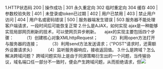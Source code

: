 1.HTTP状态码
200	|	操作成功	|
301     永久重定向
302     临时重定向
304     缓存
400	|	参数校验失败	|
401 |	未登录或token已过期	|
402	|	用户已禁用	|
403	|	禁止用户访问	|
404	|	用户名或密码错误	|
500	|	服务器端发生错误	|
503     服务器不能处理客户端请求，一段时间后可能恢复正常
2.什么是AJAX，如何实现
    ajax是一种能够实现局部网页刷新的技术，可以使网页异步刷新。
        ajax的实现主要包括四个步骤：
            （1）创建核心对象XMLhttpRequest；
            （2）利用open方法打开与服务器的连接；
            （3）利用send方法发送请求；（"POST"请求时，还需额外设置请求头）
            （4）监听服务器响应，接收返回值。
3.什么是跨域？怎么解决跨域问题？
    跨域问题实际上是由于同源策略衍生出的一个问题，当传输协议，域名端口任一部分不一致时，便会产生跨域问题，从而拒绝请求，但<img src=XXX> <link href=XXX><script src=XXX>天然允许跨域加载资源
    解决方案
    （1）JSONP
            原理：利用<script>;标签没有跨域限制的漏洞，使得网页     可以得到从其他来源动态产生的JSON数据（前提是服务器支持）。
            优点：实现简单，兼容性好。
            缺点：仅支持get方法，容易受到XSS攻击。
        （2）CORS
        原理：服务器端设置Access-Control-Allow-Origin以开启CORS。该属性表示哪些域名可以访问资源，如设置通配符则表示所有网站均可访问。
        实现实例（express)：
（3）Node中间件代理
            原理：同源策略仅是浏览器需要遵循的策略，故搭建中间件服务器转发请求与响应，达到跨域目的。
（4）nginx反向代理
            原理：类似Node中间件服务器，通过nginx代理服务器实现。
            实现方法：下载安装nginx，修改配置。
    5.postMessage(H5中新增)
4.Cookie、sessionStorage、localStorage区别
共同点：都是保存在浏览器端，且同源的。 
区别：
（1）cookie数据始终在同源的http请求中携带，即cookie在浏览器和服务器间来回传递。
sessionStorage和localStorage不会自动把数据发给服务器，仅在本地保存。
（2）cookie数据不能超过4k(适合保存小数据)。 
sessionStorage和localStorage容量较大，
（3）数据有效期不同，sessionStorage：仅在当前浏览器窗口关闭前有效。
localStorage：始终有效，窗口或浏览器关闭也一直保存，需手动清除；
cookie只在设置的cookie过期时间之前一直有效，即使窗口或浏览器关闭。
（4）作用域不同。 sessionStorage不在不同的浏览器窗口中共享；
localStorage 在所有同源窗口中都是共享的；cookie也是在所有同源窗口中都是共享的。
应用场景：
localStorage：常用于长期登录（+判断用户是否已登录），适合长期保存在本地的数据。
sessionStorage ：敏感账号一次性登录；
 cookies与服务器交互。
5.get和post区别
简单来说：GET产生一个TCP数据包，POST产生两个TCP数据包
　　严格的说：对于GET方式的请求，浏览器会把http header和data一并发送出去，服务器响应200（返回数据）；
　　而对于POST请求。浏览器先发送header，服务器响应100 continue，浏览器再发送data，服务器响应200 ok（返回数据）
GET请求的参数是放在请求的URL中，而POST方法是放在请求体中
GET请求在URL中传递参数时会有长度限制，而POST无限制（不是绝对的，只是相对来说）
GET请求会被浏览器主动缓存，而POST不会
GET请求的参数会保存在浏览器中，而POST的参数不会保存在浏览器中
6.http和https的区别
HTTPS = HTTP + SSL

　　1、https有ca证书，http一般没有

　　2、http是超文本传输协议，信息是明文传输。https则是具有安全性的ssl加密传输协议

　　3、http默认80端口，https默认443端口。
7.说说网络分层里七层模型是哪七层
应用层：允许访问OSI环境的手段

　　表示层：对数据进行翻译、加密和压缩

　　会话层：建立、管理和终止会话

　　传输层：提供端到端的可靠报文传递和错误恢复

　　网络层：负责数据包从源到宿的传递和网际互连

　　物理层：通过媒介传输比特,确定机械及电气规范
8.TCP和UDP的区别
TCP（Transmission Control Protocol，传输控制协议）是基于连接的协议，也就是说，在正式收发数据前，必须和对方建立可靠的连接。一个TCP连接必须要经过三次“对话”才能建立起来



UDP（User Data Protocol，用户数据报协议）是与TCP相对应的协议。它是面向非连接的协议，它不与对方建立连接，而是直接就把数据包发送过去！UDP适用于一次只传送少量数据、对可靠性要求不高的应用环境

9.SSL又几次握手，具体过程